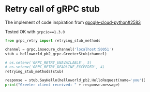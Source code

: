 # Retry call of gRPC stub

The implement of code inspiration from [google-cloud-python#2583](https://github.com/GoogleCloudPlatform/google-cloud-python/issues/2583)

Tested OK with `grpcio==1.3.0`


```py
from grpc_retry import retrying_stub_methods

channel = grpc.insecure_channel('localhost:50051')
stub = helloworld_pb2_grpc.GreeterStub(channel)

# os.setenv('GRPC_RETRY_UNAVAILABLE', 5)
# os.setenv('GRPC_RETRY_DEADLINE_EXCEEDED', 4)
retrying_stub_methods(stub)

response = stub.SayHello(helloworld_pb2.HelloRequest(name='you'))
print("Greeter client received: " + response.message)

```

